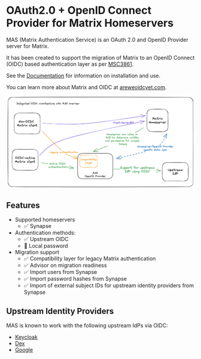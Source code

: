 # OAuth2.0 + OpenID Connect Provider for Matrix Homeservers

MAS (Matrix Authentication Service) is an OAuth 2.0 and OpenID Provider server for Matrix.

It has been created to support the migration of Matrix to an OpenID Connect (OIDC) based authentication layer as per [MSC3861](https://github.com/matrix-org/matrix-doc/pull/3861).

See the [Documentation](https://matrix-org.github.io/matrix-authentication-service/index.html) for information on installation and use.

You can learn more about Matrix and OIDC at [areweoidcyet.com](https://areweoidcyet.com/).

![Delegated OIDC architecture with MAS overview](overview.png)

## Features

- Supported homeservers
  - ✅ Synapse
- Authentication methods:
  - ✅ Upstream OIDC
  - 🚧 Local password
- Migration support
  - ✅ Compatibility layer for legacy Matrix authentication
  - ✅ Advisor on migration readiness
  - ✅ Import users from Synapse
  - ✅ Import password hashes from Synapse
  - ✅ Import of external subject IDs for upstream identity providers from Synapse

## Upstream Identity Providers

MAS is known to work with the following upstream IdPs via OIDC:

- [Keycloak](https://www.keycloak.org/)
- [Dex](https://dexidp.io/)
- [Google](https://developers.google.com/identity/openid-connect/openid-connect)
